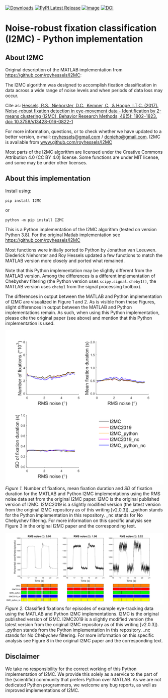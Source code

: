 [![Downloads](https://static.pepy.tech/badge/i2mc)](https://pepy.tech/project/i2mc)
[![PyPI Latest Release](https://img.shields.io/pypi/v/i2mc.svg)](https://pypi.org/project/i2mc/)
[![image](https://img.shields.io/pypi/pyversions/i2mc.svg)](https://pypi.org/project/i2mc/)
[![DOI](https://zenodo.org/badge/DOI/10.3758/s13428-016-0822-1.svg)](https://doi.org/10.3758/s13428-016-0822-1)
# Noise-robust fixation classification (I2MC) - Python implementation

## About I2MC

Original description of the MATLAB implementation from https://github.com/royhessels/I2MC:

The I2MC algorithm was designed to accomplish fixation classification in data across a wide range of noise levels and when periods of data loss may occur.

Cite as:
[Hessels, R.S., Niehorster, D.C., Kemner, C., & Hooge, I.T.C. (2017). Noise-robust fixation detection in eye-movement data - Identification by 2-means clustering (I2MC). Behavior Research Methods, 49(5): 1802–1823. doi: 10.3758/s13428-016-0822-1](https://link.springer.com/article/10.3758/s13428-016-0822-1)

For more information, questions, or to check whether we have updated to a better version, e-mail: royhessels@gmail.com / dcnieho@gmail.com. I2MC is available from www.github.com/royhessels/I2MC

Most parts of the I2MC algorithm are licensed under the Creative Commons Attribution 4.0 (CC BY 4.0) license. Some functions are under MIT license, and some may be under other licenses.

## About this implementation

Install using:
```
pip install I2MC
```
or
```
python -m pip install I2MC
```

This is a Python implementation of the I2MC algorithm (tested on version Python 3.8). For the original Matlab implementation see https://github.com/royhessels/I2MC

Most functions were initially ported to Python by Jonathan van Leeuwen. Diederick Niehorster and Roy Hessels updated a few functions to match the MATLAB version more closely and ported what remained.

Note that this Python implementation may be slightly different from the MATLAB version. Among the differences is a different implementation of Chebyshev filtering (the Python version uses `scipy.signal.cheby1()`, the MATLAB version uses `cheby1` from the signal processing toolbox).

The differences in output between the MATLAB and Python implementation of I2MC are visualized in Figure 1 and 2. As is visible from these Figures, slight differences in output between the MATLAB and Python implementations remain. As such, when using this Python implementation, please cite the original paper (see above) and mention that this Python implementation is used.


![](https://github.com/dcnieho/I2MC_Python/raw/master/Figure1.png)
*Figure 1.* Number of fixations, mean fixation duration and *SD* of fixation duration for the MATLAB and Python I2MC implementations using the RMS noise data set from the original I2MC paper. I2MC is the original published version of I2MC. I2MC2019 is a slightly modified version (the latest version from the original I2MC repository as of this writing [v2.0.3]). _python stands for the Python implementation in this repository. _nc stands for No Chebychev filtering. For more information on this specific analysis see Figure 3 in the original I2MC paper and the corresponding text.


![](https://github.com/dcnieho/I2MC_Python/raw/master/Figure2.png)
*Figure 2.* Classified fixations for episodes of example eye-tracking data using the MATLAB and Python I2MC implementations. I2MC is the original published version of I2MC. I2MC2019 is a slightly modified version (the latest version from the original I2MC repository as of this writing [v2.0.3]). _python stands from the Python implementation in this repository. _nc stands for No Chebychev filtering. For more information on this specific analysis see Figure 8 in the original I2MC paper and the corresponding text.


## Disclaimer

We take no responsibility for the correct working of this Python implementation of I2MC. We provide this solely as a service to the part of the (scientific) community that prefers Python over MATLAB. As we are not dedicated Python programmers, we welcome any bug reports, as well as improved implementations of I2MC.
